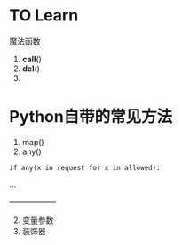 
# TO Learn
魔法函数
1. __call__()
2. __del__()
3. 

# Python自带的常见方法
1. map()
2. any() 
```
if any(x in request for x in allowed):
```
...

——————

2. 变量参数
3. 装饰器
<!--stackedit_data:
eyJoaXN0b3J5IjpbOTUxODE2NDI3LC04OTY5NzM3MjBdfQ==
-->